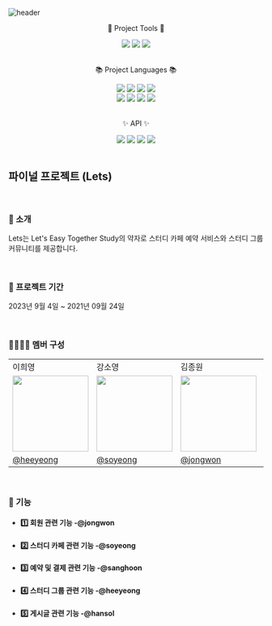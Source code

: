 ![header](https://capsule-render.vercel.app/api?type=waving&height=200&text=Lets!&fontAlign=80&fontAlignY=40&color=gradient)

<div align=center>
	<p>🔨 Project Tools 🔨</p>
</div>

<div align="center">
	<img src="https://img.shields.io/badge/VS Code-007ACC?style=flat&logo=Visualstudiocode&logoColor=white" />
	<img src="https://img.shields.io/badge/IntelliJ-007ACC?style=flat&logo=Intellijidea&logoColor=white" />
  <img src="https://img.shields.io/badge/Github-181717?style=flat&logo=Github&logoColor=white" />
</div>

<br />

<div align=center>
	<p>📚 Project Languages 📚</p>
</div>

<div align="center">
	<img src="https://img.shields.io/badge/HTML5-E34F26?style=flat&logo=HTML5&logoColor=white" />
	<img src="https://img.shields.io/badge/CSS3-1572B6?style=flat&logo=CSS3&logoColor=white" />
	<img src="https://img.shields.io/badge/Bootstrap-7952B3?style=flat&logo=Bootstrap&logoColor=white" />
	<img src="https://img.shields.io/badge/Javascript-F7DF1E?style=flat&logo=Javascript&logoColor=white" />
</div>

<div align="center">
	<img src="https://img.shields.io/badge/Java-007396?style=flat&logo=Openjdk&logoColor=white" />
  <img src="https://img.shields.io/badge/Gradle-02303A?style=flat&logo=Gradle&logoColor=white" />
  <img src="https://img.shields.io/badge/SpringBoot-6DB33F?style=flat&logo=Springboot&logoColor=white" />
	<img src="https://img.shields.io/badge/Oracle SQL-F80000?style=flat&logo=Oracle&logoColor=white" />
</div>

<br />

<div align=center>
	<p>✨ API ✨</p>
</div>

<div align="center">
	<img src="https://img.shields.io/badge/Google-4285F4?style=flat&logo=Google&logoColor=white" />
	<img src="https://img.shields.io/badge/Kakao-FFCD00?style=flat&logo=Kakao&logoColor=white" />
	<img src="https://img.shields.io/badge/Daum주소-EE8208?style=flat&logo=&logoColor=white" />
	<img src="https://img.shields.io/badge/i'mport결제-31A8FF?style=flat&logo=&logoColor=white" />
</div>

<br />

## 파이널 프로젝트 (Lets)

<br />

### 🎤 소개 
Lets는 Let's Easy Together Study의 약자로 스터디 카페 예약 서비스와 스터디 그룹 커뮤니티를 제공합니다.

<br />

### 📆 프로젝트 기간
2023년 9월 4일 ~ 2021년 09월 24일

<br />

### 👨‍💻👩‍💻 멤버 구성
<div style="text-align: center">
<table>
    <tr>
        <td>이희영</td>
        <td>강소영</td>
        <td>김종원</td>
        <td>박상훈</td>
        <td>이한솔</td>
    </tr>
    <tr>
        <td><img src="https://github.com/Ezen-Lets/final_project_lets/assets/139057065/b17ad1a2-5d7d-40cc-a85f-6d70a0a81965" height=150 width=150></td>
        <td><img src="https://github.com/Ezen-Lets/final_project_lets/assets/139057065/347e0274-5b59-4752-81e3-c1ec4742cd1d" height=150 width=150></td>
        <td><img src="https://github.com/Ezen-Lets/final_project_lets/assets/139057065/6336ee0a-3c73-41dc-95f2-2ffcabe7eafe" height=150 width=150></td>
        <td><img src="https://github.com/Ezen-Lets/final_project_lets/assets/139057065/689724d3-cfdb-426b-8bc4-2cb2326d7b55" height=150 width=150></td>
        <td><img src="https://github.com/Ezen-Lets/final_project_lets/assets/139057065/4759e791-f616-4329-8370-c672996cb9d4" height=150 width=150></td>
    </tr>
    <tr>
        <td><a href="https://github.com/heeyeong91">@heeyeong</a></td>
        <td><a href="https://github.com/soyeong-elena">@soyeong</a></td>
        <td><a href="https://github.com/911kimjonga">@jongwon</a></td>
        <td><a href="https://github.com/sjm601">@sanghoon</a></td>
        <td><a href="https://github.com/lhansol1996">@hansol</a></td>
    </tr>
</table>
</div>

<br />

### 📌 기능
- #### 1️⃣ 회원 관련 기능 -@jongwon
- #### 2️⃣ 스터디 카페 관련 기능 -@soyeong
- #### 3️⃣ 예약 및 결제 관련 기능 -@sanghoon
- #### 4️⃣ 스터디 그룹 관련 기능 -@heeyeong
- #### 5️⃣ 게시글 관련 기능 -@hansol
